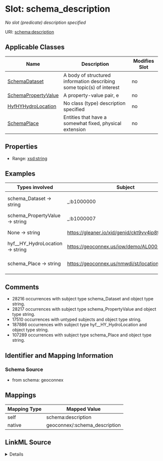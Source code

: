 

# Slot: schema_description


_No slot (predicate) description specified_





URI: [schema:description](https://schema.org/description)



<!-- no inheritance hierarchy -->





## Applicable Classes

| Name | Description | Modifies Slot |
| --- | --- | --- |
| [SchemaDataset](../classes/SchemaDataset.md) | A body of structured information describing some topic(s) of interest |  no  |
| [SchemaPropertyValue](../classes/SchemaPropertyValue.md) | A property-value pair, e |  no  |
| [HyfHYHydroLocation](../classes/HyfHYHydroLocation.md) | No class (type) description specified |  no  |
| [SchemaPlace](../classes/SchemaPlace.md) | Entities that have a somewhat fixed, physical extension |  no  |







## Properties

* Range: [xsd:string](xsd:string)






## Examples

| Types involved | Subject | Predicate | Object |
| --- | --- | --- | --- |
| schema_Dataset → string | _:b1000000 | schema:description | Temperature, water / USGS-293229091230800-40caf7117fe1485c9263289eb6b6205d |
| schema_PropertyValue → string | _:b1000007 | schema:description | Gage height in ft |
| None → string | https://gleaner.io/xid/genid/ckt9vv4ip8t5kr9ueha0 | schema:description | Location of well where measurements are made |
| hyf__HY_HydroLocation → string | https://geoconnex.us/iow/demo/AL00017 | schema:description | Monitoring Location at BIG CREEK |
| schema_Place → string | https://geoconnex.us/nmwdi/st/locations/1 | schema:description | Well drilled or set into subsurface for the purposes of pumping water or monitoring groundwater |


## Comments

* 28216 occurrences with subject type schema_Dataset and object type string.
* 28217 occurrences with subject type schema_PropertyValue and object type string.
* 17510 occurrences with untyped subjects and object type string.
* 187886 occurrences with subject type hyf__HY_HydroLocation and object type string.
* 107289 occurrences with subject type schema_Place and object type string.

## Identifier and Mapping Information







### Schema Source


* from schema: geoconnex




## Mappings

| Mapping Type | Mapped Value |
| ---  | ---  |
| self | schema:description |
| native | geoconnex/:schema_description |




## LinkML Source

<details>
```yaml
name: schema_description
description: No slot (predicate) description specified
comments:
- 28216 occurrences with subject type schema_Dataset and object type string.
- 28217 occurrences with subject type schema_PropertyValue and object type string.
- 17510 occurrences with untyped subjects and object type string.
- 187886 occurrences with subject type hyf__HY_HydroLocation and object type string.
- 107289 occurrences with subject type schema_Place and object type string.
examples:
- description: schema_Dataset → string
  object:
    example_object: Temperature, water / USGS-293229091230800-40caf7117fe1485c9263289eb6b6205d
    example_predicate: schema:description
    example_subject: _:b1000000
- description: schema_PropertyValue → string
  object:
    example_object: Gage height in ft
    example_predicate: schema:description
    example_subject: _:b1000007
- description: None → string
  object:
    example_object: Location of well where measurements are made
    example_predicate: schema:description
    example_subject: https://gleaner.io/xid/genid/ckt9vv4ip8t5kr9ueha0
- description: hyf__HY_HydroLocation → string
  object:
    example_object: Monitoring Location at BIG CREEK
    example_predicate: schema:description
    example_subject: https://geoconnex.us/iow/demo/AL00017
- description: schema_Place → string
  object:
    example_object: Well drilled or set into subsurface for the purposes of pumping
      water or monitoring groundwater
    example_predicate: schema:description
    example_subject: https://geoconnex.us/nmwdi/st/locations/1
from_schema: geoconnex
rank: 1000
slot_uri: schema:description
alias: schema_description
domain_of:
- hyf__HY_HydroLocation
- schema_Dataset
- schema_Place
- schema_PropertyValue
range: string

```
</details>